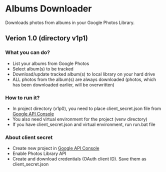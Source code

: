 # Albums Downloader
Downloads photos from albums in your Google Photos Library.

## Verion 1.0 (directory v1p1)
### What you can do?
* List your albums from Google Photos
* Select album(s) to be tracked
* Download/update tracked album(s) to local library on your hard drive
* ALL photos from the album(s) are always downloaded (photos, which has been downloaded earlier, will be overwritten)

### How to run it?
* In project directory (v1p0), you need to place client_secret.json file from [Google API Console](https://console.developers.google.com/apis/)
* You also need virtual environment for the project (venv directory)
* If you have client_secret.json and virtual environment, run run.bat file

### About client secret
* Create new project in [Google API Console](https://console.developers.google.com/apis/)
* Enable Photos Library API
* Create and download credentials (OAuth client ID). Save them as client_secret.json
